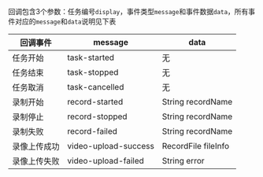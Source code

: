 回调包含3个参数：任务编号`display`，事件类型`message`和事件数据`data`，所有事件对应的`message`和`data`说明见下表

| 回调事件     | message              | data                |
| ------------ | -------------------- | ------------------- |
| 任务开始     | task-started         | 无                  |
| 任务结束     | task-stopped         | 无                  |
| 任务取消     | task-cancelled       | 无                  |
| 录制开始     | record-started       | String recordName   |
| 录制停止     | record-stopped       | String recordName   |
| 录制失败     | record-failed        | String recordName   |
| 录像上传成功 | video-upload-success | RecordFile fileInfo |
| 录像上传失败 | video-upload-failed  | String error        |

